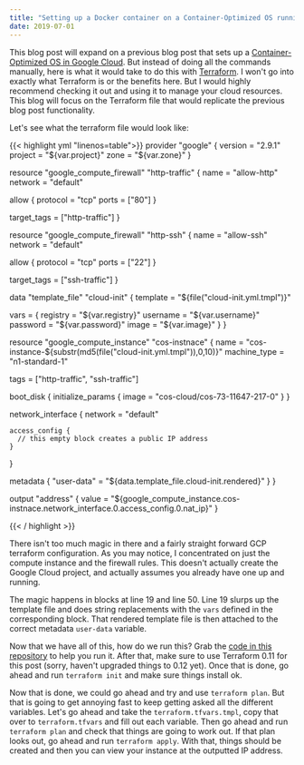 ```yaml
---
title: "Setting up a Docker container on a Container-Optimized OS running on the Google Cloud with Terraform"
date: 2019-07-01
---
```


This blog post will expand on a previous blog post that sets up a [Container-Optimized OS in Google Cloud](https://blog.baens.net/posts/setting-up-cos-on-gcp/). But instead of doing all the commands manually, here is what it would take to do this with [Terraform](https://www.terraform.io). I won't go into exactly what Terraform is or the benefits here. But I would highly recommend checking it out and using it to manage your cloud resources. This blog will focus on the Terraform file that would replicate the previous blog post functionality.

Let's see what the terraform file would look like:

{{< highlight yml "linenos=table">}}
provider "google" {
  version = "2.9.1"
  project = "${var.project}"
  zone    = "${var.zone}"
}

resource "google_compute_firewall" "http-traffic" {
  name    = "allow-http"
  network = "default"

  allow {
    protocol = "tcp"
    ports    = ["80"]
  }

  target_tags = ["http-traffic"]
}

resource "google_compute_firewall" "http-ssh" {
  name    = "allow-ssh"
  network = "default"

  allow {
    protocol = "tcp"
    ports    = ["22"]
  }

  target_tags = ["ssh-traffic"]
}

data "template_file" "cloud-init" {
  template = "${file("cloud-init.yml.tmpl")}"

  vars = {
    registry = "${var.registry}"
    username = "${var.username}"
    password = "${var.password}"
    image    = "${var.image}"
  }
}

resource "google_compute_instance" "cos-instnace" {
  name         = "cos-instance-${substr(md5(file("cloud-init.yml.tmpl")),0,10)}"
  machine_type = "n1-standard-1"

  tags = ["http-traffic", "ssh-traffic"]

  boot_disk {
    initialize_params {
      image = "cos-cloud/cos-73-11647-217-0"
    }
  }

  network_interface {
    network = "default"

    access_config {
      // this empty block creates a public IP address
    }
  }

  metadata {
    "user-data" = "${data.template_file.cloud-init.rendered}"
  }
}

output "address" {
  value = "${google_compute_instance.cos-instnace.network_interface.0.access_config.0.nat_ip}"
}

{{< / highlight >}}

There isn't too much magic in there and a fairly straight forward GCP terraform configuration. As you may notice, I concentrated on just the compute instance and the firewall rules. This doesn't actually create the Google Cloud project, and actually assumes you already have one up and running.

The magic happens in blocks at line 19 and line 50. Line 19 slurps up the template file and does string replacements with the `vars` defined in the corresponding block. That rendered template file is then attached to the correct metadata `user-data` variable.

Now that we have all of this, how do we run this? Grab the [code in this repository](https://github.com/baens/code-examples-blog.baens.net/tree/cos-gcp-with-terraform) to help you run it. After that, make sure to use Terraform 0.11 for this post (sorry, haven't upgraded things to 0.12 yet). Once that is done, go ahead and run `terraform init` and make sure things install ok. 

Now that is done, we could go ahead and try and use `terraform plan`. But that is going to get annoying fast to keep getting asked all the different variables. Let's go ahead and take the `terraform.tfvars.tmpl`, copy that over to `terraform.tfvars` and fill out each variable. Then go ahead and run `terraform plan` and check that things are going to work out. If that plan looks out, go ahead and run `terraform apply`. With that, things should be created and then you can view your instance at the outputted IP address. 